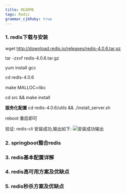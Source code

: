 ```yaml
---
title: README
tags: Redis
grammar_cjkRuby: true
---
```

### 1. redis下载与安装
wget http://download.redis.io/releases/redis-4.0.6.tar.gz

tar -zxvf redis-4.0.6.tar.gz

yum install gcc

cd redis-4.0.6

make MALLOC=libc　　

cd src && make install

**服务化配置**
cd  redis-4.0.6/utils && ./install_server.sh

reboot 重启即可

验证: redis-cli 
安装成功,输出如下:
![安装成功输出](./images/1550039622430.png)

### 2. springboot整合redis


### 3. redis基本配置详解

### 4. redis高可用方案及优缺点

### 5. redis秒杀方案及优缺点
